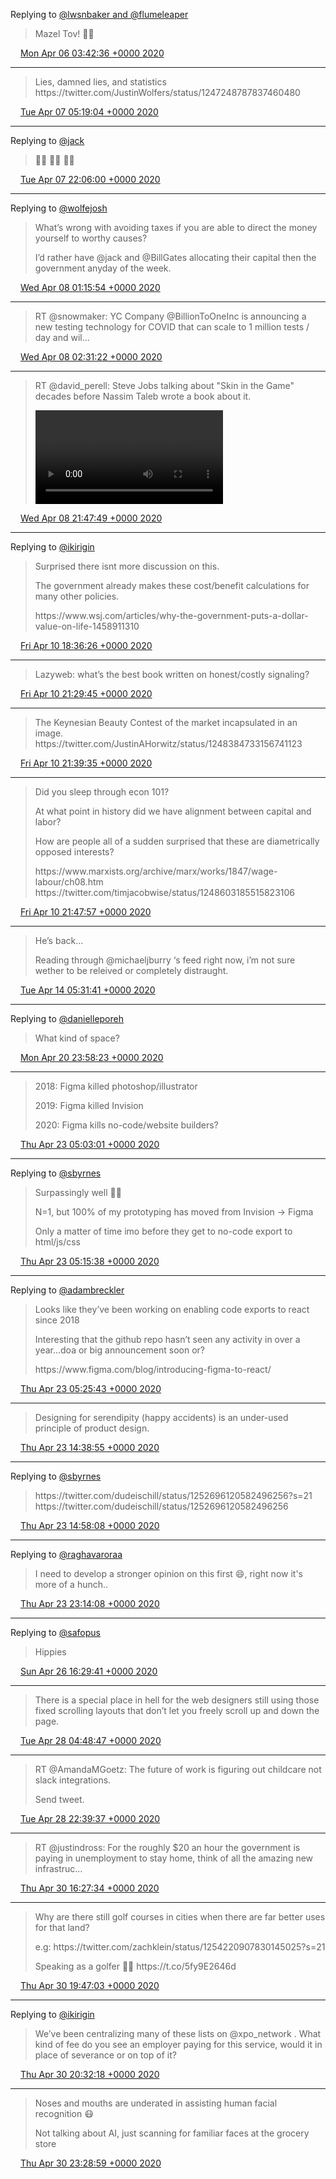 Replying to [@lwsnbaker and @flumeleaper](https://twitter.com/lwsnbaker/status/1247006164992184322)

> Mazel Tov\! 🙌🏻

<img src="../../media/tweet.ico" width="12" /> [Mon Apr 06 03:42:36 +0000 2020](https://twitter.com/adambreckler/status/1247006770146553861)

----

> Lies, damned lies, and statistics https://twitter\.com/JustinWolfers/status/1247248787837460480

<img src="../../media/tweet.ico" width="12" /> [Tue Apr 07 05:19:04 +0000 2020](https://twitter.com/adambreckler/status/1247393433133576192)

----

Replying to [@jack](https://twitter.com/jack/status/1247616214769086465)

> 👏🏻 👏🏻 👏🏻

<img src="../../media/tweet.ico" width="12" /> [Tue Apr 07 22:06:00 +0000 2020](https://twitter.com/adambreckler/status/1247646834912190464)

----

Replying to [@wolfejosh](https://twitter.com/wolfejosh/status/1247668042202599425)

> What’s wrong with avoiding taxes if you are able to direct the money yourself to worthy causes?  
>   
> I’d rather have @jack and @BillGates allocating their capital then the government anyday of the week\.

<img src="../../media/tweet.ico" width="12" /> [Wed Apr 08 01:15:54 +0000 2020](https://twitter.com/adambreckler/status/1247694624199606272)

----

> RT @snowmaker: YC Company @BillionToOneInc is announcing a new testing technology for COVID that can scale to 1 million tests / day and wil…

<img src="../../media/tweet.ico" width="12" /> [Wed Apr 08 02:31:22 +0000 2020](https://twitter.com/adambreckler/status/1247713619393077249)

----

> RT @david\_perell: Steve Jobs talking about "Skin in the Game" decades before Nassim Taleb wrote a book about it\. 
> 
> <video controls><source src="../../media/1248004647828127745-QhBbv9QWSzqxIZaH.mp4">Your browser does not support the video tag.</video>

<img src="../../media/tweet.ico" width="12" /> [Wed Apr 08 21:47:49 +0000 2020](https://twitter.com/adambreckler/status/1248004647828127745)

----

Replying to [@ikirigin](https://twitter.com/ikirigin/status/1248671630047375361)

> Surprised there isnt more discussion on this\.   
>   
> The government already makes these cost/benefit calculations for many other policies\.  
>   
> https://www\.wsj\.com/articles/why\-the\-government\-puts\-a\-dollar\-value\-on\-life\-1458911310

<img src="../../media/tweet.ico" width="12" /> [Fri Apr 10 18:36:26 +0000 2020](https://twitter.com/adambreckler/status/1248681260907507712)

----

> Lazyweb: what’s the best book written on honest/costly signaling?

<img src="../../media/tweet.ico" width="12" /> [Fri Apr 10 21:29:45 +0000 2020](https://twitter.com/adambreckler/status/1248724878112329728)

----

> The Keynesian Beauty Contest of the market incapsulated in an image\. https://twitter\.com/JustinAHorwitz/status/1248384733156741123

<img src="../../media/tweet.ico" width="12" /> [Fri Apr 10 21:39:35 +0000 2020](https://twitter.com/adambreckler/status/1248727352860790785)

----

> Did you sleep through econ 101?  
>   
> At what point in history did we have alignment between capital and labor?   
>   
> How are people all of a sudden surprised that these are diametrically opposed interests?   
>   
> https://www\.marxists\.org/archive/marx/works/1847/wage\-labour/ch08\.htm https://twitter\.com/timjacobwise/status/1248603185515823106

<img src="../../media/tweet.ico" width="12" /> [Fri Apr 10 21:47:57 +0000 2020](https://twitter.com/adambreckler/status/1248729456551669761)

----

> He’s back\.\.\.  
>   
> Reading through @michaeljburry ‘s feed right now, i’m not sure wether to be releived or completely distraught\.

<img src="../../media/tweet.ico" width="12" /> [Tue Apr 14 05:31:41 +0000 2020](https://twitter.com/adambreckler/status/1249933324610441216)

----

Replying to [@danielleporeh](https://twitter.com/danielleporeh/status/1252385506760876032)

> What kind of space?

<img src="../../media/tweet.ico" width="12" /> [Mon Apr 20 23:58:23 +0000 2020](https://twitter.com/adambreckler/status/1252386160430596096)

----

> 2018: Figma killed photoshop/illustrator  
>   
> 2019: Figma killed Invision   
>   
> 2020: Figma kills no\-code/website builders?

<img src="../../media/tweet.ico" width="12" /> [Thu Apr 23 05:03:01 +0000 2020](https://twitter.com/adambreckler/status/1253187599306375168)

----

Replying to [@sbyrnes](https://twitter.com/sbyrnes/status/1253189245386125312)

> Surpassingly well 🤷‍♂️   
>   
> N\=1, but 100% of my prototyping has moved from Invision \-&gt; Figma  
>   
> Only a matter of time imo before they get to no\-code export to html/js/css

<img src="../../media/tweet.ico" width="12" /> [Thu Apr 23 05:15:38 +0000 2020](https://twitter.com/adambreckler/status/1253190775984144384)

----

Replying to [@adambreckler](https://twitter.com/adambreckler/status/1253187599306375168)

> Looks like they’ve been working on enabling code exports to react since 2018  
>   
> Interesting that the github repo hasn’t seen any activity in over a year\.\.\.doa or big announcement soon or?  
>   
> https://www\.figma\.com/blog/introducing\-figma\-to\-react/

<img src="../../media/tweet.ico" width="12" /> [Thu Apr 23 05:25:43 +0000 2020](https://twitter.com/adambreckler/status/1253193314272071681)

----

> Designing for serendipity \(happy accidents\) is an under\-used principle of product design\.

<img src="../../media/tweet.ico" width="12" /> [Thu Apr 23 14:38:55 +0000 2020](https://twitter.com/adambreckler/status/1253332528640880647)

----

Replying to [@sbyrnes](https://twitter.com/adambreckler/status/1253190775984144384)

> https://twitter\.com/dudeischill/status/1252696120582496256?s\=21 https://twitter\.com/dudeischill/status/1252696120582496256

<img src="../../media/tweet.ico" width="12" /> [Thu Apr 23 14:58:08 +0000 2020](https://twitter.com/adambreckler/status/1253337366619582464)

----

Replying to [@raghavaroraa](https://twitter.com/raghavar0/status/1253412631068569600)

> I need to develop a stronger opinion on this first 😄, right now it's more of a hunch\.\.

<img src="../../media/tweet.ico" width="12" /> [Thu Apr 23 23:14:08 +0000 2020](https://twitter.com/adambreckler/status/1253462189140140032)

----

Replying to [@safopus](https://twitter.com/safopus/status/1254075217640595456)

> Hippies

<img src="../../media/tweet.ico" width="12" /> [Sun Apr 26 16:29:41 +0000 2020](https://twitter.com/adambreckler/status/1254447567842078723)

----

> There is a special place in hell for the web designers still using those fixed scrolling layouts that don’t let you freely scroll up and down the page\.

<img src="../../media/tweet.ico" width="12" /> [Tue Apr 28 04:48:47 +0000 2020](https://twitter.com/adambreckler/status/1254995958179393536)

----

> RT @AmandaMGoetz: The future of work is figuring out childcare not slack integrations\.  
>   
> Send tweet\.

<img src="../../media/tweet.ico" width="12" /> [Tue Apr 28 22:39:37 +0000 2020](https://twitter.com/adambreckler/status/1255265441192255495)

----

> RT @justindross: For the roughly $20 an hour the government is paying in unemployment to stay home, think of all the amazing new infrastruc…

<img src="../../media/tweet.ico" width="12" /> [Thu Apr 30 16:27:34 +0000 2020](https://twitter.com/adambreckler/status/1255896588758601728)

----

> Why are there still golf courses in cities when there are far better uses for that land?   
>   
> e\.g: https://twitter\.com/zachklein/status/1254220907830145025?s\=21  
>   
> Speaking as a golfer 🏌️‍♀️ https://t\.co/5fy9E2646d

<img src="../../media/tweet.ico" width="12" /> [Thu Apr 30 19:47:03 +0000 2020](https://twitter.com/adambreckler/status/1255946789015875585)

----

Replying to [@ikirigin](https://twitter.com/ikirigin/status/1255956373281443840)

> We’ve been centralizing many of these lists on @xpo\_network \. What kind of fee do you see an employer paying for this service, would it in place of severance or on top of it?

<img src="../../media/tweet.ico" width="12" /> [Thu Apr 30 20:32:18 +0000 2020](https://twitter.com/adambreckler/status/1255958177851387905)

----

> Noses and mouths are underated in assisting human facial recognition 😷  
>   
> Not talking about AI, just scanning for familiar faces at the grocery store

<img src="../../media/tweet.ico" width="12" /> [Thu Apr 30 23:28:59 +0000 2020](https://twitter.com/adambreckler/status/1256002639373856770)